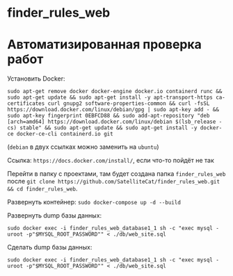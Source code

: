 # finder_rules_web
# Автоматизированная проверка работ


Установить Docker:

`sudo apt-get remove docker docker-engine docker.io containerd runc && sudo apt-get update && sudo apt-get install -y apt-transport-https ca-certificates curl gnupg2 software-properties-common && curl -fsSL https://download.docker.com/linux/debian/gpg | sudo apt-key add - && sudo apt-key fingerprint 0EBFCD88 && sudo add-apt-repository "deb [arch=amd64] https://download.docker.com/linux/debian $(lsb_release -cs) stable" && sudo apt-get update && sudo apt-get install -y docker-ce docker-ce-cli containerd.io git`

(`debian` в двух ссылках можно заменить на `ubuntu`)

Ссылка: `https://docs.docker.com/install/`, если что-то пойдёт не так

Перейти в папку с проектами, там будет создана папка `finder_rules_web` после `git clone https://github.com/SatelliteCat/finder_rules_web.git && cd finder_rules_web`.

Развернуть контейнер: `sudo docker-compose up -d --build`

Развернуть dump базы данных:

`sudo docker exec -i finder_rules_web_database1_1 sh -c "exec mysql -uroot -p"$MYSQL_ROOT_PASSWORD"" < ./db/web_site.sql`

Сделать dump базы данных:

`sudo docker exec -i finder_rules_web_database1_1 sh -c "exec mysql -uroot -p"$MYSQL_ROOT_PASSWORD"" < ./db/web_site.sql`

